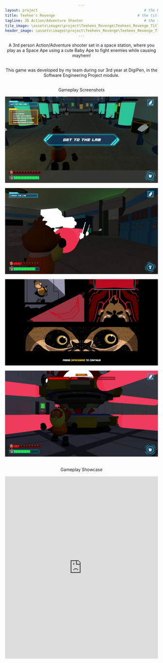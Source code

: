 ```yaml
---
layout: project                                                 # the HTML layout to use for the project page
title: Teehee's Revenge                                      # the title of the project
tagline: 3D Action/Adventure Shooter                            # the tagline in the tile
tile_image: \assets\images\project\Teehees_Revenge\Teehees_Revenge_Title.png                      # the background image of the tile
header_image: \assets\images\project\Teehees_Revenge\Teehees_Revenge_Title.png       # the background image of the header (height: 240px)
---
```

<style>
      h1 {text-align: center;}
      p {text-align: center;}
      div {text-align: center;}
</style>
A 3rd person Action/Adventure shooter set in a space station, where you play as a Space Ape using a cute Baby Ape to fight enemies while causing mayhem!

<br>This game was developed by my team during our 3rd year at DigiPen, in the Software Engineering Project module.

<br>Gameplay Screenshots

![Image](\assets\images\project\Teehees_Revenge\Teehees_Revenge_ss_1.png)

![Image](\assets\images\project\Teehees_Revenge\Teehees_Revenge_ss_2.png)

![Image](\assets\images\project\Teehees_Revenge\Teehees_Revenge_ss_3.png)

![Image](\assets\images\project\Teehees_Revenge\Teehees_Revenge_ss_4.png)

<br>Gameplay Showcase

<iframe width="100%" height="600px" src="https://www.youtube.com/embed/LYeuvb0VYys" frameborder="0" allowfullscreen></iframe>


